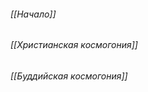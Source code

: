 ###### [[Начало]]

###### [[Христианская космогония]]

###### [[Буддийская коcмогония]]

















